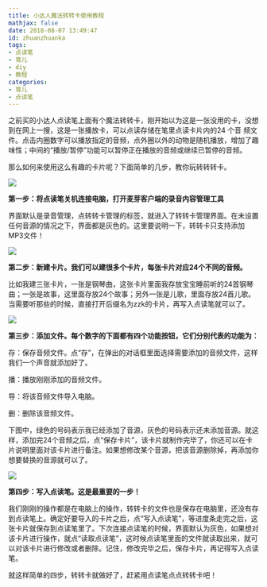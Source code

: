 ```yaml
---
title: 小达人魔法转转卡使用教程
mathjax: false
date: 2018-08-07 13:49:47
id: zhuanzhuanka
tags:
- 点读笔
- 育儿
- diy
- 教程
categories:
- 育儿
- 点读笔
---
```


之前买的小达人点读笔上面有个魔法转转卡，刚开始以为这是一张没用的卡，没想到在网上一搜，这是一张播放卡，可以点读存储在笔里点读卡片内的24 个音 频文件。点击内圈数字可以播放指定的音频，点外圈以外的动物是随机播放，增加了趣味性；中间的“播放/暂停”功能可以暂停正在播放的音频或继续已暂停的音频。

<!---more--->

那么如何来使用这么有趣的卡片呢？下面简单的几步，教你玩转转转卡。

![](http://img.shihuidaren.cn/baby/a6332242e815f7926c528b74599ef909.jpg)

**第一步：将点读笔关机连接电脑，打开麦芽客户端的录音内容管理工具**

界面默认是录音管理，点转转卡管理的标签，就进入了转转卡管理界面。在未设置任何音源的情况之下，界面都是灰色的。这里要说明一下，转转卡只支持添加MP3文件！

![](http://img.shihuidaren.cn/baby/025cbde81444d5dd03005f3d592c0cb0.jpg)

**第二步：新建卡片。我们可以建很多个卡片，每张卡片对应24个不同的音频。**

比如我建三张卡片，一张是钢琴曲，这张卡片里面我存放宝宝睡前听的24首钢琴曲；一张是故事，这里面存放24个故事；另外一张是儿歌，里面存放24首儿歌。当需要听那些的时候，直接打开后缀名为zzk的卡片，再写入点读笔就可以了。

![](http://img.shihuidaren.cn/baby/8c44e5ec5e2160f7e4476da62ed74633.jpg)

**第三步：添加文件。每个数字的下面都有四个功能按钮，它们分别代表的功能为：**

存：保存音频文件。点“存”，在弹出的对话框里面选择需要添加的音频文件，这样我们一个声音就添加好了。

播：播放刚刚添加的音频文件。

导：将该音频文件导入电脑。

删：删除该音频文件。

下图中，绿色的号码表示我已经添加了音源，灰色的号码表示还未添加音源。就这样，添加完24个音频之后，点“保存卡片”，该卡片就制作完毕了，你还可以在卡片说明里面对该卡片进行备注。如果想修改某个音源，把该音源删除掉，再添加你想要替换的音源就可以了。

![](http://img.shihuidaren.cn/baby/4571de884bc8bc7fcd4d1a31b5452a51.jpg)

**第四步：写入点读笔。这是最重要的一步！**

我们刚刚的操作都是在电脑上的操作，转转卡的文件也是保存在电脑里，还没有存到点读笔上。确定好要导入的卡片之后，点“写入点读笔”，等进度条走完之后，这张卡片就保存到点读笔里了。下次连接点读笔的时候，界面默认为灰色，如果想对该卡片进行操作，就点“读取点读笔”，这时候点读笔里面的文件就读取出来，就可以对该卡片进行修改或者删除。记住，修改完毕之后，保存卡片，再记得写入点读笔。

就这样简单的四步，转转卡就做好了，赶紧用点读笔点点转转卡吧！
